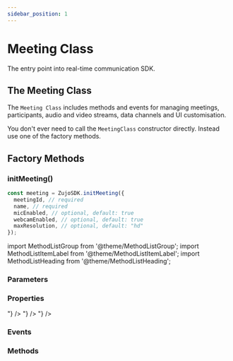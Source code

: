 ```yaml
---
sidebar_position: 1
---
```


# Meeting Class

The entry point into real-time communication SDK.

## The Meeting Class

The `Meeting Class` includes methods and events for managing meetings, participants, audio and video streams, data channels and UI customisation.

You don't ever need to call the `MeetingClass` constructor directly. Instead use one of the factory methods.

## Factory Methods

### initMeeting()

```js title="Javascript"
const meeting = ZujoSDK.initMeeting({
  meetingId, // required
  name, // required
  micEnabled, // optional, default: true
  webcamEnabled, // optional, default: true
  maxResolution, // optional, default: "hd"
});
```

import MethodListGroup from '@theme/MethodListGroup';
import MethodListItemLabel from '@theme/MethodListItemLabel';
import MethodListHeading from '@theme/MethodListHeading';

### Parameters

<MethodListGroup>
  <MethodListItemLabel name="__namedParameters" option={"required"} type={"object"} >
    <MethodListGroup>
      <MethodListHeading heading="Properties" />
      <MethodListItemLabel name="meetingId" option={"required"} type={"string"} />
      <MethodListItemLabel name="name" option={"optional"} type={"string"} />
      <MethodListItemLabel name="micEnabled" option={"optional"} type={"bool"} defaultValue={"true"} />
      <MethodListItemLabel name="webcamEnabled" option={"optional"} type={"bool"} defaultValue={"true"} />
      <MethodListItemLabel name="maxResolution" option={"optional"} type={"string"} defaultValue={"hd"} description="Possible values are hd and sd" />
    </MethodListGroup>
  </MethodListItemLabel>
</MethodListGroup>

### Properties

<MethodListGroup>
  <MethodListItemLabel name="__properties"  type={"object"} >
    <MethodListGroup>
      <MethodListHeading heading="Properties" />
      <MethodListItemLabel name="id"  type={"string"} />
      <MethodListItemLabel name="activeSpeakerId"  type={"string"} />
      <MethodListItemLabel name="activePresenterId"  type={"string"} />
      <MethodListItemLabel name="mainParticipantId" type={"string"} />
      <MethodListItemLabel name="localParticipant"  type={"Participant"} />
      <MethodListItemLabel name="participants" type={"Map<string, Participant>"} />
      <MethodListItemLabel name="participants"  type={"Map<string, Participant>"} />
      <MethodListItemLabel name="messages"  type={"Array<{senderId: string, text: string, timestamp: number}>"} />
    </MethodListGroup>
  </MethodListItemLabel>
</MethodListGroup>

### Events

<MethodListGroup>
  <MethodListItemLabel name="__events" >
    <MethodListGroup>
      <MethodListHeading heading="Events" />
      <MethodListItemLabel name="participant-joined"  type={"event"} />
      <MethodListItemLabel name="participant-left"  type={"event"} />
      <MethodListItemLabel name="speaker-changed"  type={"event"} />
      <MethodListItemLabel name="presenter-changed" type={"event"} />
      <MethodListItemLabel name="main-participant-changed"  type={"event"} />
      <MethodListItemLabel name="entry-requested"  type={"event"} />
      <MethodListItemLabel name="entry-responded"  type={"event"} />
      <MethodListItemLabel name="recording-started"  type={"event"} />
      <MethodListItemLabel name="recording-stopped"  type={"event"} />
      <MethodListItemLabel name="stream-enabled"  type={"event"} />
      <MethodListItemLabel name="stream-disabled"  type={"event"} />
      <MethodListItemLabel name="chat-message"  type={"event"} />
    </MethodListGroup>
  </MethodListItemLabel>
</MethodListGroup>

### Methods

<MethodListGroup>
  <MethodListItemLabel name="__methods" >
    <MethodListGroup>
      <MethodListHeading heading="Methods" />
      <MethodListItemLabel name="join()"  type={"undefined"} />
      <MethodListItemLabel name="leave()"  type={"undefined"} />
      <MethodListItemLabel name="muteMic()"  type={"undefined"} />
      <MethodListItemLabel name="unmuteMic()"  type={"undefined"} />
      <MethodListItemLabel name="disableWebcam()"  type={"undefined"} />
      <MethodListItemLabel name="enableWebcam()"  type={"undefined"} />
      <MethodListItemLabel name="disableScreenShare()"  type={"undefined"} />
      <MethodListItemLabel name="enableScreenShare()"  type={"undefined"} />
      <MethodListItemLabel name="on(eventType: string)"  type={"undefined"} />
      <MethodListItemLabel name="off(eventType: string)"  type={"undefined"} />
      <MethodListItemLabel name="respondEntry(participantId: string, decision: allowed | denied)"  type={"undefined"} />
      <MethodListItemLabel name="startRecording(webhookUrl: string)"  type={"undefined"} />
      <MethodListItemLabel name="sendChatMessage(text: string)"  type={"undefined"} />
    </MethodListGroup>
  </MethodListItemLabel>
</MethodListGroup>
